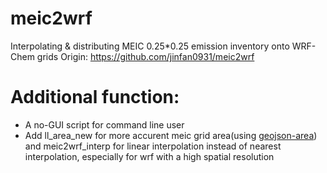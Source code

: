 # meic2wrf
Interpolating &amp; distributing MEIC 0.25*0.25 emission inventory onto WRF-Chem grids
Origin: https://github.com/jinfan0931/meic2wrf

# Additional function:
* A no-GUI script for command line user
* Add ll_area_new for more accurent meic grid area(using [geojson-area](https://github.com/scisco/area)) and meic2wrf_interp for linear interpolation instead of nearest interpolation, especially for wrf with a high spatial resolution

